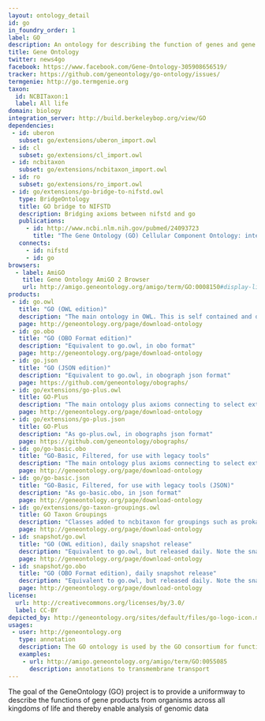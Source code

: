 ```yaml
---
layout: ontology_detail
id: go
in_foundry_order: 1
label: GO
description: An ontology for describing the function of genes and gene products
title: Gene Ontology
twitter: news4go
facebook: https://www.facebook.com/Gene-Ontology-305908656519/ 
tracker: https://github.com/geneontology/go-ontology/issues/
termgenie: http://go.termgenie.org
taxon:
  id: NCBITaxon:1
  label: All life
domain: biology
integration_server: http://build.berkeleybop.org/view/GO
dependencies:
 - id: uberon
   subset: go/extensions/uberon_import.owl
 - id: cl
   subset: go/extensions/cl_import.owl
 - id: ncbitaxon
   subset: go/extensions/ncbitaxon_import.owl
 - id: ro
   subset: go/extensions/ro_import.owl
 - id: go/extensions/go-bridge-to-nifstd.owl
   type: BridgeOntology
   title: GO bridge to NIFSTD
   description: Bridging axioms between nifstd and go
   publications:
     - id: http://www.ncbi.nlm.nih.gov/pubmed/24093723
       title: "The Gene Ontology (GO) Cellular Component Ontology: integration with SAO (Subcellular Anatomy Ontology) and other recent developments."
   connects:
     - id: nifstd
     - id: go
browsers:
  - label: AmiGO
    title: Gene Ontology AmiGO 2 Browser
    url: http://amigo.geneontology.org/amigo/term/GO:0008150#display-lineage-tab
products:
 - id: go.owl
   title: "GO (OWL edition)"
   description: "The main ontology in OWL. This is self contained and does not have connections to other OBO ontologies"
   page: http://geneontology.org/page/download-ontology
 - id: go.obo
   title: "GO (OBO Format edition)"
   description: "Equivalent to go.owl, in obo format"
   page: http://geneontology.org/page/download-ontology
 - id: go.json
   title: "GO (JSON edition)"
   description: "Equivalent to go.owl, in obograph json format"
   page: https://github.com/geneontology/obographs/
 - id: go/extensions/go-plus.owl
   title: GO-Plus
   description: "The main ontology plus axioms connecting to select external ontologies"
   page: http://geneontology.org/page/download-ontology
 - id: go/extensions/go-plus.json
   title: GO-Plus
   description: "As go-plus.owl, in obographs json format"
   page: https://github.com/geneontology/obographs/
 - id: go/go-basic.obo
   title: "GO-Basic, Filtered, for use with legacy tools"
   description: "The main ontology plus axioms connecting to select external ontologies"
   page: http://geneontology.org/page/download-ontology
 - id: go/go-basic.json
   title: "GO-Basic, Filtered, for use with legacy tools (JSON)"
   description: "As go-basic.obo, in json format"
   page: http://geneontology.org/page/download-ontology
 - id: go/extensions/go-taxon-groupings.owl
   title: GO Taxon Groupings
   description: "Classes added to ncbitaxon for groupings such as prokaryotes"
   page: http://geneontology.org/page/download-ontology
 - id: snapshot/go.owl
   title: "GO (OWL edition), daily snapshot release"
   description: "Equivalent to go.owl, but released daily. Note the snapshot release is not archived."
   page: http://geneontology.org/page/download-ontology
 - id: snapshot/go.obo
   title: "GO (OBO Format edition), daily snapshot release"
   description: "Equivalent to go.owl, but released daily. Note the snapshot release is not archived."
   page: http://geneontology.org/page/download-ontology
license:
  url: http://creativecommons.org/licenses/by/3.0/
  label: CC-BY
depicted_by: http://geneontology.org/sites/default/files/go-logo-icon.mini__0.png
usages:
 - user: http://geneontology.org
   type: annotation
   description: The GO ontology is used by the GO consortium for functional annotation of genes
   examples:
    - url: http://amigo.geneontology.org/amigo/term/GO:0055085
      description: annotations to transmembrane transport
---
```


The goal of the GeneOntology (GO) project is to provide a uniformway to describe the functions of gene products from organisms across all kingdoms of life and thereby enable analysis of genomic data

